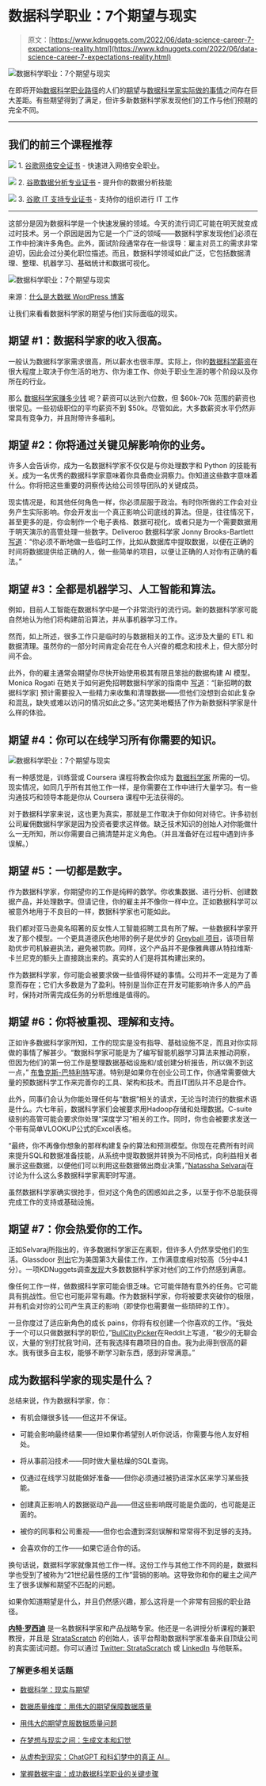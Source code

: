 # 数据科学职业：7个期望与现实

> 原文：[https://www.kdnuggets.com/2022/06/data-science-career-7-expectations-reality.html](https://www.kdnuggets.com/2022/06/data-science-career-7-expectations-reality.html)

![数据科学职业：7个期望与现实](../Images/9797f73b424becb6f3ff2c199418a5ef.png)

在即将开始[数据科学职业路径](https://www.stratascratch.com/blog/a-complete-guide-to-data-scientist-career-path/?utm_source=blog&utm_medium=click&utm_campaign=kdnuggets)的人们的[期望](https://www.stratascratch.com/blog/what-does-a-data-scientist-do/?utm_source=blog&utm_medium=click&utm_campaign=kdnuggets)与[数据科学家实际做的事情](https://www.stratascratch.com/blog/what-does-a-data-scientist-do/?utm_source=blog&utm_medium=click&utm_campaign=kdnuggets)之间存在巨大差距。有些期望得到了满足，但许多新数据科学家发现他们的工作与他们预期的完全不同。

* * *

## 我们的前三个课程推荐

![](../Images/0244c01ba9267c002ef39d4907e0b8fb.png) 1\. [谷歌网络安全证书](https://www.kdnuggets.com/google-cybersecurity) - 快速进入网络安全职业。

![](../Images/e225c49c3c91745821c8c0368bf04711.png) 2\. [谷歌数据分析专业证书](https://www.kdnuggets.com/google-data-analytics) - 提升你的数据分析技能

![](../Images/0244c01ba9267c002ef39d4907e0b8fb.png) 3\. [谷歌 IT 支持专业证书](https://www.kdnuggets.com/google-itsupport) - 支持你的组织进行 IT 工作

* * *

这部分是因为数据科学是一个快速发展的领域。今天的流行词汇可能在明天就变成过时技术。另一个原因是因为它是一个广泛的领域——数据科学家发现他们必须在工作中扮演许多角色。此外，面试阶段通常存在一些误导：雇主对员工的需求非常迫切，因此会过分美化职位描述。而且，数据科学领域如此广泛，它包括数据清理、整理、机器学习、基础统计和数据可视化。

![数据科学职业：7个期望与现实](../Images/5014ab121f950338fc414f2ff03174f5.png)

来源：[什么是大数据 WordPress 博客](https://whatsthebigdata.files.wordpress.com/2015/01/data-scientist-what-i-do.jpg)

让我们来看看数据科学家的期望与他们实际面临的现实。

## 期望 #1：数据科学家的收入很高。

一般认为数据科学家需求很高，所以薪水也很丰厚。实际上，你的[数据科学薪资](https://www.stratascratch.com/blog/how-much-do-data-scientists-make/?utm_source=blog&utm_medium=click&utm_campaign=kdnuggets)在很大程度上取决于你生活的地方、你为谁工作、你处于职业生涯的哪个阶段以及你所在的行业。

那么 [数据科学家赚多少钱](https://www.stratascratch.com/blog/how-much-do-data-scientists-make/?utm_source=blog&utm_medium=click&utm_campaign=kdnuggets) 呢？薪资可以达到六位数，但 $60k-70k 范围的薪资也很常见。一些初级职位的平均薪资不到 $50k。尽管如此，大多数薪资水平仍然非常具有竞争力，并且附带许多福利。

## 期望 #2：你将通过关键见解影响你的业务。

许多人会告诉你，成为一名数据科学家不仅仅是与你处理数字和 Python 的技能有关。成为一名优秀的数据科学家意味着你具备商业洞察力。你知道这些数字意味着什么。你将把这些重要的洞察传达给公司领导团队的关键成员。

现实情况是，和其他任何角色一样，你必须屈服于政治。有时你所做的工作会对业务产生实际影响。你会开发出一个真正影响公司底线的算法。但是，往往情况下，甚至更多的是，你会制作一个电子表格、数据可视化，或者只是为一个需要数据用于明天演示的高管处理一些数字。Deliveroo 数据科学家 Jonny Brooks-Bartlett [写道](https://towardsdatascience.com/why-so-many-data-scientists-are-leaving-their-jobs-a1f0329d7ea4)：“你必须不断地做一些临时工作，比如从数据库中提取数据，以便在正确的时间将数据提供给正确的人，做一些简单的项目，以便让正确的人对你有正确的看法。”

## 期望 #3：全都是机器学习、人工智能和算法。

例如，目前人工智能在数据科学中是一个非常流行的流行词。新的数据科学家可能自然地认为他们将构建前沿算法，并从事机器学习工作。

然而，如上所述，很多工作只是临时的与数据相关的工作。这涉及大量的 ETL 和数据清理。虽然你的一部分时间肯定会花在令人兴奋的概念和技术上，但大部分时间不会。

此外，你的雇主通常会期望你尽快开始使用极其有限且笨拙的数据构建 AI 模型。Monica Rogati 在她关于如何避免招聘数据科学家的指南中 [写道](https://hackernoon.com/how-not-to-hire-your-first-data-scientist-34f0f56f81ae)：“[新招聘的数据科学家] 预计需要投入一些精力来收集和清理数据——但他们没想到会如此复杂和混乱，缺失或难以访问的情况如此之多。”这完美地概括了作为新数据科学家是什么样的体验。

## 期望 #4：你可以在线学习所有你需要的知识。

![数据科学职业：7个期望与现实](../Images/d9680136e502f3eb409c506871ff03c5.png)

有一种感觉是，训练营或 Coursera 课程将教会你成为 [数据科学家](https://www.stratascratch.com/blog/how-to-become-a-data-scientist-from-scratch/?utm_source=blog&utm_medium=click&utm_campaign=kdnuggets) 所需的一切。现实情况，如同几乎所有其他工作一样，是你需要在工作中进行大量学习。有一些沟通技巧和领导本能是你从 Coursera 课程中无法获得的。

对于数据科学家来说，这也更为真实，那就是工作取决于你如何对待它。许多初创公司雇佣数据科学家是因为投资者要求这样做。缺乏技术知识的创始人对你能做什么一无所知，所以你需要自己搞清楚并定义角色。（并且准备好在过程中遇到许多误解。）

## 期望 #5：一切都是数字。

作为数据科学家，你期望你的工作是纯粹的数学。你收集数据、进行分析、创建数据产品，并处理数字。但请记住，你的雇主并不像你一样中立。正如数据科学可以被意外地用于不良目的一样，数据科学家也可能如此。

我们都对亚马逊臭名昭著的反女性人工智能招聘工具有所了解。一些数据科学家开发了那个模型。一个更具道德灰色地带的例子是优步的 [Greyball 项目](https://www.theguardian.com/technology/2017/mar/03/uber-secret-program-greyball-resignation-ed-baker)，该项目帮助优步司机躲避执法，避免被罚款。同样，这个产品并不是像雅典娜从特拉维斯·卡兰尼克的额头上直接跳出来的。真实的人们是将其构建出来的。

作为数据科学家，你可能会被要求做一些值得怀疑的事情。公司并不一定是为了善意而存在；它们大多数是为了盈利。特别是当你正在开发可能影响许多人的产品时，保持对所需完成任务的分析思维是值得的。

## 期望 #6：你将被重视、理解和支持。

正如许多数据科学家所知，工作的现实是没有指导、基础设施不足，而且对你实际做的事情了解甚少。“数据科学家可能是为了编写智能机器学习算法来推动洞察，但因为他们的第一份工作是整理数据基础设施和/或创建分析报告，所以做不到这一点，” [布鲁克斯-巴特利特](https://towardsdatascience.com/why-so-many-data-scientists-are-leaving-their-jobs-a1f0329d7ea4)写道。特别是如果你在创业公司工作，你通常需要做大量的预数据科学工作来完善你的工具、架构和技术。而且IT团队并不总是合作。

此外，同事们会认为你能处理任何与“数据”相关的请求，无论当时流行的数据术语是什么。六七年前，数据科学家们会被要求用Hadoop存储和处理数据。C-suite级别的高管可能会要求你处理“深度学习”相关的工作。同时，你也会被要求发送一个带有简单VLOOKUP公式的Excel表格。

“最终，你不再像你想象的那样构建复杂的算法和预测模型。你现在花费所有时间来提升SQL和数据准备技能，从系统中提取数据并转换为不同格式，向利益相关者展示这些数据，以便他们可以利用这些数据做出商业决策，”[Natassha Selvaraj](https://2022/03/many-data-scientists-quitting-jobs.html)在讨论为什么这么多数据科学家离职时写道。

虽然数据科学家确实很抢手，但对这个角色的困惑如此之多，以至于你不总能获得完成工作的支持或基础设施。

## 期望 #7：你会热爱你的工作。

正如Selvaraj所指出的，许多数据科学家正在离职，但许多人仍然享受他们的生活。Glassdoor [列出](https://www.glassdoor.com/List/Best-Jobs-in-America-LST_KQ0,20.htm)它为美国第3大最佳工作，工作满意度相对较高（5分中4.1分）。一项KDNuggets调查[发现](https://www.surveymonkey.com/results/SM-D9RWWV989/instant/)大多数数据科学家对他们的工作仍然感到满意。

像任何工作一样，做数据科学家可能会很乏味。它可能伴随有意外的任务。它可能具有挑战性。但它也可能非常有趣。作为数据科学家，你将被要求突破你的极限，并有机会对你的公司产生真正的影响（即使你也需要做一些琐碎的工作）。

一旦你度过了适应新角色的成长 pains，你将有权创建一个你喜欢的工作。“我处于一个可以只做数据科学的职位，”[BullCityPicker](https://www.reddit.com/r/datascience/comments/nsda9k/do_you_like_being_a_data_scientist/)在Reddit上写道，“极少的无聊会议，大量的‘别打扰我’时间，还有我选择有趣项目的自由。我为此得到很高的薪水。我有很多自主权，能够不断学习新东西，感到非常满意。”

## 成为数据科学家的现实是什么？

总结来说，作为数据科学家，你：

+   有机会赚很多钱——但这并不保证。

+   可能会影响最终结果——但如果你希望别人听你说话，你需要与他人友好相处。

+   将从事前沿技术——同时做大量枯燥的SQL查询。

+   仅通过在线学习就能做好准备——但你必须通过被扔进深水区来学习某些技能。

+   创建真正影响人的数据驱动产品——但这些影响既可能是负面的，也可能是正面的。

+   被你的同事和公司重视——但你也会遭到深刻误解和常常得不到足够的支持。

+   会喜欢你的工作——如果它适合你的话。

换句话说，数据科学家就像其他工作一样。这份工作与其他工作不同的是，数据科学也受到了被称为“21世纪最性感的工作”营销的影响。这导致你和你的雇主之间产生了很多误解和期望不匹配的问题。

如果你知道期望是什么，并且仍然感兴趣，那么这将是一个非常有回报的职业路径。

**[内特·罗西迪](https://www.stratascratch.com)** 是一名数据科学家和产品战略专家。他还是一名讲授分析课程的兼职教授，并且是 [StrataScratch](https://www.stratascratch.com/) 的创始人，该平台帮助数据科学家准备来自顶级公司的真实面试问题。你可以通过 [Twitter: StrataScratch](https://twitter.com/StrataScratch) 或 [LinkedIn](https://www.linkedin.com/in/nathanrosidi/) 与他联系。

### 了解更多相关话题

+   [数据科学：现实与期望](https://www.kdnuggets.com/2022/03/data-science-reality-expectations.html)

+   [数据质量维度：用伟大的期望保障数据质量](https://www.kdnuggets.com/2023/03/data-quality-dimensions-assuring-data-quality-great-expectations.html)

+   [用伟大的期望克服数据质量问题](https://www.kdnuggets.com/2023/01/overcome-data-quality-issues-great-expectations.html)

+   [在梦想与现实之间：生成文本和幻觉](https://www.kdnuggets.com/between-dreams-and-reality-generative-text-and-hallucinations)

+   [从虚构到现实：ChatGPT 和科幻梦中的真正 AI…](https://www.kdnuggets.com/from-fiction-to-reality-chatgpt-and-the-sci-fi-dream-of-true-ai-conversation)

+   [掌握数据宇宙：成功数据科学职业的关键步骤](https://www.kdnuggets.com/mastering-the-data-universe-key-steps-to-a-thriving-data-science-career)
